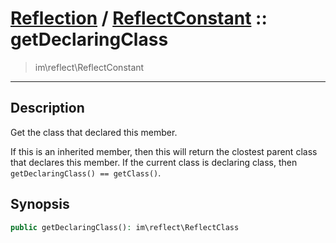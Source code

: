 # [Reflection](reflect.md) / [ReflectConstant](reflect-ReflectConstant.md) :: getDeclaringClass
 > im\reflect\ReflectConstant
____

## Description
Get the class that declared this member.

If this is an inherited member, then this will return the clostest
parent class that declares this member. If the current class is
declaring class, then `getDeclaringClass() == getClass()`.

## Synopsis
```php
public getDeclaringClass(): im\reflect\ReflectClass
```
